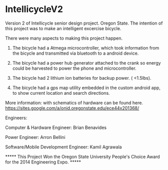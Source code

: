 IntellicycleV2
==============

Version 2 of Intellicycle senior design project. Oregon State. 
The intention of this project was to make an intelligent excercise bicycle.

There were many aspects to making this project happen.

1. The bicycle had a Atmega microcontroller, which took information from the bicycle and transmitted via bluetooth to a android device.

2. The bicycle had a power hub generator attached to the crank so energy could be harvested to power the phone and microcontroller.

3. The bicycle had 2 lithium ion batteries for backup power. ( <1.5lbs).

4. The bicycle had a gps map utility embedded in the custom android app, to show current location and search directions.

More information: with schematics of hardware can be found here. 
https://sites.google.com/a/onid.oregonstate.edu/ece44x201368/



Engineers:

Computer & Hardware Engineer: Brian Benavides


Power Engineer: Arron Bellini                                       
            

Software/Mobile Development Engineer: Kamil Agrawala



***** This Project Won the Oregon State University People's Choice Award for the 2014 Engineering Expo. *****
